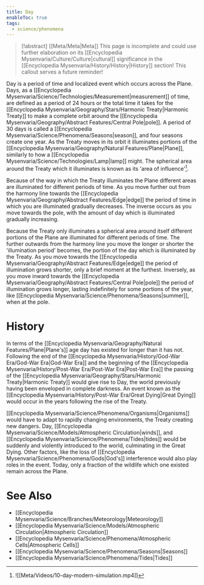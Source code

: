 ```yaml
---
title: Day
enableToc: true
tags:
  - science/phenomena
---
```


> [!abstract] [[Meta/Meta|Meta]]
> This page is incomplete and could use further elaboration on its [[Encyclopedia Mysenvaria/Culture/Culture|cultural]] significance in the [[Encyclopedia Mysenvaria/History/History|History]] section! This callout serves a future reminder!

Day is a period of time and localized event which occurs across the Plane. Days, as a [[Encyclopedia Mysenvaria/Science/Technologies/Measurement|measurement]] of time, are defined as a period of 24 hours or the total time it takes for the [[Encyclopedia Mysenvaria/Geography/Stars/Harmonic Treaty|Harmonic Treaty]] to make a complete orbit around the [[Encyclopedia Mysenvaria/Geography/Abstract Features/Central Pole|pole]]. A period of 30 days is called a [[Encyclopedia Mysenvaria/Science/Phenomena/Seasons|season]], and four seasons create one year. As the Treaty moves in its orbit it illuminates portions of the [[Encyclopedia Mysenvaria/Geography/Natural Features/Plane|Plane]], similarly to how a [[Encyclopedia Mysenvaria/Science/Technologies/Lamp|lamp]] might. The spherical area around the Treaty which it illuminates is known as its 'area of influence'[^figure1].

Because of the way in which the Treaty illuminates the Plane different areas are illuminated for different periods of time. As you move further out from the harmony line towards the [[Encyclopedia Mysenvaria/Geography/Abstract Features/Edge|edge]] the period of time in which you are illuminated gradually decreases. The inverse occurs as you move towards the pole, with the amount of day which is illuminated gradually increasing.

Because the Treaty only illuminates a spherical area around itself different portions of the Plane are illuminated for different periods of time. The further outwards from the harmony line you move the longer or shorter the 'illumination period' becomes, the portion of the day which is illuminated by the Treaty. As you move towards the [[Encyclopedia Mysenvaria/Geography/Abstract Features/Edge|edge]] the period of illumination grows shorter, only a brief moment at the furthest. Inversely, as you move inward towards the [[Encyclopedia Mysenvaria/Geography/Abstract Features/Central Pole|pole]] the period of illumination grows longer, lasting indefinitely for some portions of the year, like [[Encyclopedia Mysenvaria/Science/Phenomena/Seasons|summer]], when at the pole.
# History
In terms of the [[Encyclopedia Mysenvaria/Geography/Natural Features/Plane|Plane's]] age day has existed for longer than it has not. Following the end of the [[Encyclopedia Mysenvaria/History/God-War Era/God-War Era|God-War Era]] and the beginning of the [[Encyclopedia Mysenvaria/History/Post-War Era/Post-War Era|Post-War Era]] the passing of the [[Encyclopedia Mysenvaria/Geography/Stars/Harmonic Treaty|Harmonic Treaty]] would give rise to Day, the world previously having been enveloped in complete darkness. An event known as the [[Encyclopedia Mysenvaria/History/Post-War Era/Great Dying|Great Dying]] would occur in the years following the rise of the Treaty.

[[Encyclopedia Mysenvaria/Science/Phenomena/Organisms|Organisms]] would have to adapt to rapidly changing environments, the Treaty creating new dangers. Day, [[Encyclopedia Mysenvaria/Science/Models/Atmospheric Circulation|winds]], and [[Encyclopedia Mysenvaria/Science/Phenomena/Tides|tides]] would be suddenly and violently introduced to the world, culminating in the Great Dying. Other factors, like the loss of [[Encyclopedia Mysenvaria/Science/Phenomena/Gods|God's]] interference would also play roles in the event. Today, only a fraction of the wildlife which one existed remain across the Plane.
# See Also
- [[Encyclopedia Mysenvaria/Science/Branches/Meteorology|Meteorology]]
- [[Encyclopedia Mysenvaria/Science/Models/Atmospheric Circulation|Atmospheric Circulation]]
- [[Encyclopedia Mysenvaria/Science/Phenomena/Atmospheric Cells|Atmospheric Cells]]
- [[Encyclopedia Mysenvaria/Science/Phenomena/Seasons|Seasons]]
- [[Encyclopedia Mysenvaria/Science/Phenomena/Tides|Tides]]

[^figure1]: ![[Meta/Videos/10-day-modern-simulation.mp4]]